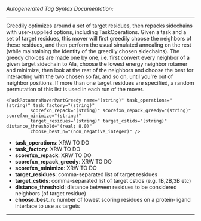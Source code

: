 _Autogenerated Tag Syntax Documentation:_

---
Greedily optimizes around a set of target residues, then repacks sidechains with user-supplied options, including TaskOperations. Given a task and a set of target residues, this mover will first greedily choose the neighbors of these residues, and then perform the usual simulated annealing on the rest (while maintaining the identity of the greedily chosen sidechains). The greedy choices are made one by one, i.e. first convert every neighbor of a given target sidechain to Ala, choose the lowest energy neighbor rotamer and minimize, then look at the rest of the neighbors and choose the best for interacting with the two chosen so far, and so on, until you're out of neighbor positions. If more than one target residues are specified, a random permutation of this list is used in each run of the mover.

```
<PackRotamersMoverPartGreedy name="(string)" task_operations="(string)" task_factory="(string)"
         scorefxn_repack="(string)" scorefxn_repack_greedy="(string)" scorefxn_minimize="(string)"
         target_residues="(string)" target_cstids="(string)" distance_threshold="(real; 8.0)"
         choose_best_n="(non_negative_integer)" />
```

-   **task_operations**: XRW TO DO
-   **task_factory**: XRW TO DO
-   **scorefxn_repack**: XRW TO DO
-   **scorefxn_repack_greedy**: XRW TO DO
-   **scorefxn_minimize**: XRW TO DO
-   **target_residues**: comma-separated list of target residues
-   **target_cstids**: comma-separated list of target cstids (e.g. 1B,2B,3B etc)
-   **distance_threshold**: distance between residues to be considered neighbors (of target residue)
-   **choose_best_n**: number of lowest scoring residues on a protein-ligand interface to use as targets

---
